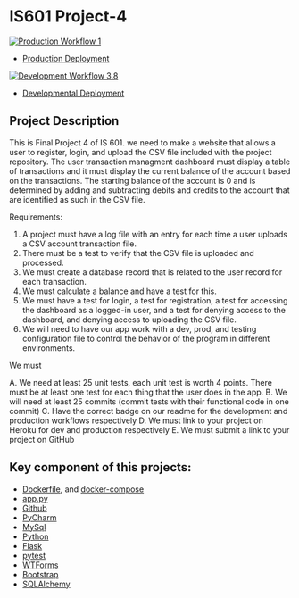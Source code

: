 # IS601 Project-4

[![Production Workflow 1](https://github.com/parth-panara/IS601_project-4_parth/actions/workflows/prod.yml/badge.svg)](https://github.com/parth-panara/IS601_project-4_parth/actions/workflows/prod.yml)


* [Production Deployment](https://parth-prod-project4.herokuapp.com/)


[![Development Workflow 3.8](https://github.com/parth-panara/IS601_project-4_parth/actions/workflows/dev.yml/badge.svg)](https://github.com/parth-panara/IS601_project-4_parth/actions/workflows/dev.yml)

* [Developmental Deployment](https://parth-dev-project4.herokuapp.com/)

## Project Description

This is Final Project 4 of IS 601. we need to make a website that allows a user to register, login, and upload the CSV file included with the project repository. The user transaction managment dashboard must display a table of transactions and it must display the current balance of the account based on the transactions.  The starting balance of the account is 0 and is determined by adding and subtracting debits and credits to the account that are identified as such in the CSV file.

Requirements:

1. A project must have a log file with an entry for each time a user uploads a CSV account transaction file.  
2. There must be a test to verify that the CSV file is uploaded and processed.
3. We must create a database record that is related to the user record for each transaction.
4. We must calculate a balance and have a test for this.
5. We must have a test for login, a test for registration, a test for accessing the dashboard as a logged-in user, and a test for denying access to the dashboard, and denying access to uploading the CSV file.
6. We will need to have our app work with a dev, prod, and testing configuration file to control the behavior of the program in different environments.

We must

A.  We need at least 25 unit tests, each unit test is worth 4 points.  There must be at least one test for each thing that the user does in the app.
B.  We will need at least 25 commits (commit tests with their functional code in one commit)
C.  Have the correct badge on our readme for the development and production workflows respectively 
D.  We must link to your project on Heroku for dev and production respectively
E.  We must submit a link to your project on GitHub


## Key component of this projects:
* [Dockerfile](https://github.com/Milan-36/PythonFlaskWebsite/blob/master/app/Dockerfile), and [docker-compose](https://github.com/Milan-36/PythonFlaskWebsite/blob/master/docker-compose.yml)
* [app.py](https://github.com/Milan-36/PythonFlaskWebsite/blob/master/app/app.py)
* [Github](https://github.com/Milan-36/PythonFlaskWebsite)
* [PyCharm](https://www.jetbrains.com/pycharm/)
* [MySql](https://www.mysql.com/)
* [Python](https://www.python.org/)
* [Flask](https://flask.palletsprojects.com/en/2.1.x/)
* [pytest](https://docs.pytest.org/en/7.1.x/)
* [WTForms](https://wtforms.readthedocs.io/en/3.0.x/)
* [Bootstrap](https://getbootstrap.com/)
* [SQLAlchemy](https://www.sqlalchemy.org/)
